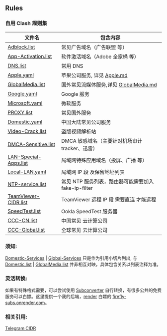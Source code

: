 ## Rules

### 自用 Clash 规则集

| 文件名                                                                                                 | 包含内容                                                                                                 |
| ------------------------------------------------------------------------------------------------------ | -------------------------------------------------------------------------------------------------------- |
| [Adblock.list](https://github.com/LM-Firefly/Rules/blob/master/Adblock/Adblock.list)                   | 常见广告域名（广告联盟 等）                                                                               |
| [App-Activation.list](https://github.com/LM-Firefly/Rules/blob/master/Special/App-Activation.list)     | 软件激活域名（Adobe 全家桶 等）                                                                           |
| [DNS.list](https://github.com/LM-Firefly/Rules/blob/master/Special/DNS.list)                           | 常用 DNS                                                                                                 |
| [Apple.yaml](https://raw.githubusercontent.com/TakizawaAnn/Rules/release/Apple.yaml)                   | 苹果公司服务, 详见 [Apple.md](https://github.com/LM-Firefly/Rules/blob/master/Apple.md)                   |
| [GlobalMedia.list](https://github.com/LM-Firefly/Rules/blob/master/GlobalMedia.list)                   | 国外常见流媒体服务,详见 [GlobalMedia.md](https://github.com/LM-Firefly/Rules/blob/master/GlobalMedia.md)  |
| [Google.yaml](https://raw.githubusercontent.com/TakizawaAnn/Rules/release/Google.yaml)                 | Google 服务                                                                                              |
| [Microsoft.yaml](https://raw.githubusercontent.com/TakizawaAnn/Rules/release/Microsoft.yaml)           | 微软服务                                                                                                 |
| [PROXY.list](https://github.com/LM-Firefly/Rules/blob/master/PROXY.list)                               | 常见国外服务                                                                                             |
| [Domestic.yaml](https://raw.githubusercontent.com/TakizawaAnn/Rules/release/Domestic.yaml)             | 中国大陆常见公司服务                                                                                      |
| [Video-Crack.list](https://github.com/LM-Firefly/Rules/blob/master/Special/Video-Crack.list)           | 盗版视频解析站                                                                                           |
| [DMCA-Sensitive.list](https://github.com/LM-Firefly/Rules/blob/master/Special/DMCA-Sensitive.list)     | DMCA 敏感域名（主要针对机场审计 tracker、迅雷）                                                            |
| [LAN-Special-Apps.list](https://github.com/LM-Firefly/Rules/blob/master/Special/LAN-Special-Apps.list) | 局域网特殊应用域名（投屏、广播 等）                                                                        |
| [Local-LAN.yaml](https://raw.githubusercontent.com/TakizawaAnn/Rules/release/Local-LAN.yaml)           | 局域网 IP 段 及保留地址列表                                                                               |
| [NTP-service.list](https://github.com/LM-Firefly/Rules/blob/master/Special/NTP-Service.list)           | 常见 NTP 服务列表，路由器可能需要加入 fake-ip-filter                                                       |
| [TeamViewer-CIDR.list](https://github.com/LM-Firefly/Rules/blob/master/Special/TeamViewer-CIDR.list)   | TeamViewer 远程 IP 段 需要直连 才能远程                                                                   |
| [SpeedTest.list](https://github.com/LM-Firefly/Rules/blob/master/SpeedTest.list)                       | Ookla SpeedTest 服务器                                                                                   |
| [CCC-CN.list](https://github.com/LM-Firefly/Rules/blob/master/CCC-CN.list)                             | 中国常见 云计算公司                                                                                       |
| [CCC-Global.list](https://github.com/LM-Firefly/Rules/blob/master/CCC-Global.list)                     | 全球常见 云计算公司                                                                                       |

### 须知:

[Domestic-Services](https://github.com/LM-Firefly/Rules/tree/master/Domestic-Services) | [Global-Services](https://github.com/LM-Firefly/Rules/tree/master/Global-Services) 只是作为引用小切片列出, 与 [Domestic.list](https://github.com/LM-Firefly/Rules/blob/master/Domestic.list) | [GlobalMedia.list](https://github.com/LM-Firefly/Rules/blob/master/GlobalMedia.list) 并非相互对映，具体包含关系以列表注释为准。

### 灵活转换:

如果有特殊格式需要，可以尝试使用 [Subconverter](https://github.com/tindy2013/subconverter/blob/master/README-cn.md#%E8%A7%84%E5%88%99%E8%BD%AC%E6%8D%A2) 自行转换，有很多公共的免费服务可以白嫖。这里提供一个我的后端，[render](https://render.com) 白嫖的 [firefly-subs.onrender.com](https://firefly-subs.onrender.com/)。

### 相关引用:

[Telegram CIDR](https://core.telegram.org/resources/cidr.txt)
